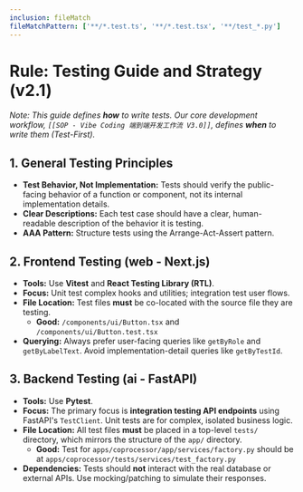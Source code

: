 ```yaml
---
inclusion: fileMatch
fileMatchPattern: ['**/*.test.ts', '**/*.test.tsx', '**/test_*.py']
---
```

# Rule: Testing Guide and Strategy (v2.1)

*Note: This guide defines **how** to write tests. Our core development workflow, `[[SOP - Vibe Coding 端到端开发工作流 V3.0]]`, defines **when** to write them (Test-First).*

## 1. General Testing Principles
- **Test Behavior, Not Implementation:** Tests should verify the public-facing behavior of a function or component, not its internal implementation details. 
- **Clear Descriptions:** Each test case should have a clear, human-readable description of the behavior it is testing. 
- **AAA Pattern:** Structure tests using the Arrange-Act-Assert pattern. 

## 2. Frontend Testing (web - Next.js)
- **Tools:** Use **Vitest** and **React Testing Library (RTL)**. 
- **Focus:** Unit test complex hooks and utilities; integration test user flows. 
- **File Location:** Test files **must** be co-located with the source file they are testing.
  - **Good:** `/components/ui/Button.tsx` and `/components/ui/Button.test.tsx`
- **Querying:** Always prefer user-facing queries like `getByRole` and `getByLabelText`.  Avoid implementation-detail queries like `getByTestId`. 

## 3. Backend Testing (ai - FastAPI)
- **Tools:** Use **Pytest**. 
- **Focus:** The primary focus is **integration testing API endpoints** using FastAPI's `TestClient`.  Unit tests are for complex, isolated business logic. 
- **File Location:** All test files **must** be placed in a top-level `tests/` directory, which mirrors the structure of the `app/` directory.
  - **Good:** Test for `apps/coprocessor/app/services/factory.py` should be at `apps/coprocessor/tests/services/test_factory.py`
- **Dependencies:** Tests should **not** interact with the real database or external APIs. Use mocking/patching to simulate their responses. 